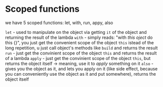# Scoped functions
we have 5 scoped functions: let, with, run, appy, also

`let` - used to manipulate on the object via getting `it` of the object and returning the result of the lambda
`with` - simply reads: "with *this oject* do this {}", you just get the convenient scope of the object `this` istead of the long repetition, u just call object's methods like `build` and returns the result 
`run` - just get the convinient scope of the object `this` and returns the result of a lambda
`apply` - just get the convinient scope of the object `this`, but returns the object itself -> meaning, use it to _apply_ something on it
`also` - gives you the object as it, and lets you apply on it (like side effect, because you can conveniently use the object as it and put somewhere), returns the object itself
